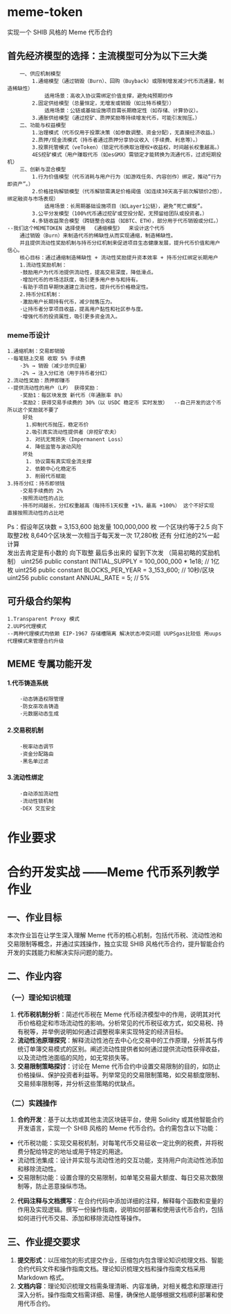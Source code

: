 # meme-token
实现一个 SHIB 风格的 Meme 代币合约
## 首先经济模型的选择：主流模型可分为以下三大类
        一、供应机制模型
            1.通缩模型（通过销毁（Burn）、回购（Buyback）或限制增发减少代币流通量，制造稀缺性） 
                适用场景：高收入协议需绑定价值支撑，避免纯预期炒作
            2.固定供给模型（总量恒定，无增发或销毁（如比特币模型））
                适用场景：公链或基础设施项目需长期稳定性（如存储、计算协议）。
            3.通胀供给模型（通过挖矿、质押奖励等持续增发代币，可能引发抛压。）
        二、功能与权益模型
            1.治理模式（代币仅用于投票决策（如参数调整、资金分配），无直接经济收益。）
            2.质押/现金流模式（持币者通过质押分享协议收入（手续费、利息等）。）
            3.投票托管模式（veToken）（锁定代币换取治理权+收益权，时间越长权重越高。）
            4ES挖矿模式（用户赚取代币（如esGMX）需锁定才能转换为流通代币，过滤短期投机）
        三、创新与混合模型
            1.行为价值模型（代币消耗与用户行为（如游戏任务、内容创作）绑定，推动“行为即资产”。）
            2.价格挂钩解锁模型（代币解锁需满足价格阈值（如连续30天高于前次解锁价2倍），绑定融资与市场表现）
                适用场景：长周期基础设施项目（如Layer1公链），避免“死亡螺旋”。
            3.公平分发模型（100%代币通过挖矿或空投分配，无预留给团队或投资者。）
            4.多链收益聚合模型（跨链整合收益（如BTC、ETH），部分用于代币销毁或分红。）
    --我们这个MEMETOKEN 选择使用  《通缩模型》  来设计这个代币 
        通过销毁（Burn）来制造代币的稀缺性从而实现通缩，制造稀缺性。
        并且提供流动性奖励机制与持币分红机制来促进项目生态健康发展，提升代币价值和用户信心。
        核心目标：通过通缩制造稀缺性 + 流动性奖励提升资本效率 + 持币分红绑定长期用户
        1.流动性奖励机制：
        ·鼓励用户为代币池提供流动性，提高交易深度，降低滑点。
        ·增加代币的市场活跃度，吸引更多用户参与和持有。
        ·有助于项目早期快速建立流动性，提升代币价格稳定性。
        2.持币分红机制：
        ·激励用户长期持有代币，减少抛售压力。
        ·让持币者分享项目收益，提高用户黏性和社区参与度。   
        ·增强代币的投资属性，吸引更多资金流入。
### meme币设计
    1.通缩机制：交易即销毁
    --每笔链上交易 收取 5% 手续费
        ·3% → 销毁（减少总供应量）
        ·2% → 注入分红池（用于持币者分红）
    2.流动性奖励：质押即赚币
    --提供流动性的用户（LP） 获得奖励：
        ·奖励1：每区块发放 新代币（年通胀率 8%）
        ·奖励2：获得交易手续费的 30%（以 USDC 稳定币 实时发放）  --自己开发的这个币 所以这个奖励就不要了
         好处
          1.抑制代币抛压，稳定币价
          2.吸引真实流动性提供者（非挖矿农夫）
          3. 对抗无常损失（Impermanent Loss）
          4. 降低监管与波动风险
         坏处
          1. 协议需有真实现金流支撑
          2. 依赖中心化稳定币
          3. 削弱代币赋能
    3.持币分红：持币即领钱
        ·交易手续费的 2% 
        ·按照流动性的占比
        ·持币时间越长，分红权重越高（每持币1天权重 +1%，最高 +100%） 这个不好实现  直接按照流动性的占比吧
Ps：假设年区块数 = 3,153,600       始发量 100,000,000 枚    一个区块约等于2.5  向下取整2枚 8,640个区块发一次相当于每天发一次  17,280枚 还有 分红池的2%一起计算  
        发出去肯定是有小数的  向下取整  最后多出来的 留到下次发  （简易初略的奖励机制）
        uint256 public constant INITIAL_SUPPLY = 100_000_000 * 1e18; // 1亿枚
        uint256 public constant BLOCKS_PER_YEAR = 3_153_600;         // 10秒/区块
        uint256 public constant ANNUAL_RATE = 5;                     // 5%
## 可升级合约架构
    1.Transparent Proxy 模式
    2.UUPS代理模式 
    --两种代理模式均依赖 EIP-1967 存储槽隔离 解决状态冲突问题 UUPSgas比较低 用uups代理模式来管理合约升级
## MEME 专属功能开发
#### 1.代币铸造系统
        ·动态铸造权限管理
        ·防女巫攻击铸造
        ·元数据动态生成
#### 2.交易税机制
        ·税率动态调节
        ·资金分配路由
        ·黑名单过滤
#### 3.流动性绑定
        ·自动添加流动性
        ·流动性锁机制
        ·DEX 交互安全
        






# 作业要求
# 合约开发实战 ——Meme 代币系列教学作业
## 一、作业目标
本次作业旨在让学生深入理解 Meme 代币的核心机制，包括代币税、流动性池和交易限制等概念，并通过实践操作，独立实现 SHIB 风格代币合约，提升智能合约开发的实践能力和解决实际问题的能力。
## 二、作业内容
### （一）理论知识梳理
  1. **代币税机制分析**：简述代币税在 Meme 代币经济模型中的作用，说明其对代币价格稳定和市场流动性的影响。分析常见的代币税征收方式，如交易税、持有税等，并举例说明如何通过调整税率来实现特定的经济目标。
  2. **流动性池原理探究**：解释流动性池在去中心化交易中的工作原理，分析其与传统订单簿交易模式的区别。阐述流动性提供者如何通过提供流动性获得收益，以及流动性池面临的风险，如无常损失等。
  3. **交易限制策略探讨**：讨论在 Meme 代币合约中设置交易限制的目的，如防止价格操纵、保护投资者利益等。列举常见的交易限制策略，如交易额度限制、交易频率限制等，并分析这些策略的优缺点。
### （二）实践操作
1. **合约开发**：基于以太坊或其他主流区块链平台，使用 Solidity 或其他智能合约开发语言，实现一个 SHIB 风格的 Meme 代币合约。合约需包含以下功能：
  - 代币税功能：实现交易税机制，对每笔代币交易征收一定比例的税费，并将税费分配给特定的地址或用于特定的用途。
  - 流动性池集成：设计并实现与流动性池的交互功能，支持用户向流动性池添加和移除流动性。
  - 交易限制功能：设置合理的交易限制，如单笔交易最大额度、每日交易次数限制等，防止恶意操纵市场。
2. **代码注释与文档撰写**：在合约代码中添加详细的注释，解释每个函数和变量的作用及实现逻辑。撰写一份操作指南，说明如何部署和使用该代币合约，包括如何进行代币交易、添加和移除流动性等操作。
## 三、作业提交要求
1. **提交形式**：以压缩包的形式提交作业，压缩包内包含理论知识梳理文档、智能合约代码文件和操作指南文档。理论知识梳理文档和操作指南文档采用 Markdown 格式。
2. **文档内容**：理论知识梳理文档需条理清晰、内容准确，对相关概念和原理进行深入分析。操作指南文档需详细、易懂，确保他人能够根据文档顺利部署和使用代币合约。

    
